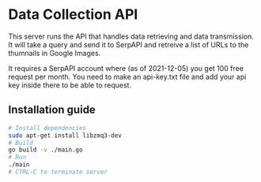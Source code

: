 # Data Collection API

This server runs the API that handles data retrieving and data transmission. It will take a query and send it to SerpAPI and retreive a list of URLs to the thumnails in Google Images.

It requires a SerpAPI account where (as of 2021-12-05) you get 100 free request per month. You need to make an api-key.txt file and add your api key inside there to be able to request.

## Installation guide

```sh
# Install dependencies
sudo apt-get install libzmq3-dev
# Build
go build -v ./main.go
# Run
./main
# CTRL-C to terminate server
```